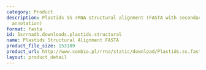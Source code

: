 ```yaml
---
category: Product
description: Plastids 5S rRNA structural alignment (FASTA with secondary structure
  annotation)
format: fasta
id: 5srrnadb.downloads.plastids.structural
name: Plastids Structural Alignment FASTA
product_file_size: 153189
product_url: http://www.combio.pl/rrna/static/download/Plastids.ss.fasta
layout: product_detail
---
```

